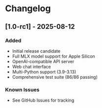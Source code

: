 # Changelog

## [1.0-rc1] - 2025-08-12

### Added
- Initial release candidate
- Full MLX model support for Apple Silicon
- OpenAI-compatible API server
- Web chat interface
- Multi-Python support (3.9-3.13)
- Comprehensive test suite (86/86 passing)

### Known Issues
- See GitHub Issues for tracking